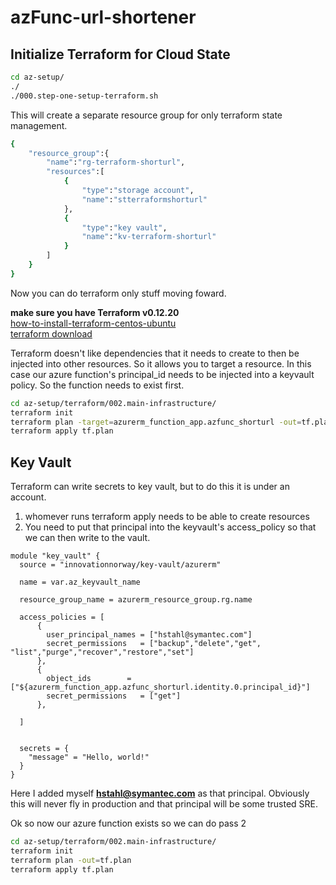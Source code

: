 # azFunc-url-shortener

## Initialize Terraform for Cloud State

```bash
cd az-setup/
./
./000.step-one-setup-terraform.sh 
```

This will create a separate resource group for only terraform state management.
```bash
{
    "resource_group":{
        "name":"rg-terraform-shorturl",
        "resources":[
            {
                "type":"storage account",
                "name":"stterraformshorturl"
            },
            {
                "type":"key vault",
                "name":"kv-terraform-shorturl"
            }
        ]
    }
}
```

Now you can do terraform only stuff moving foward.

**make sure you have Terraform v0.12.20**  
[how-to-install-terraform-centos-ubuntu](https://phoenixnap.com/kb/how-to-install-terraform-centos-ubuntu)  
[terraform download](https://www.terraform.io/downloads.html)

Terraform doesn't like dependencies that it needs to create to then be injected into other resources.
So it allows you to target a resource.
In this case our azure function's principal_id needs to be injected into a keyvault policy.  So the function needs to exist first.

```bash
cd az-setup/terraform/002.main-infrastructure/
terraform init
terraform plan -target=azurerm_function_app.azfunc_shorturl -out=tf.plan    
terraform apply tf.plan                                                                                                                        
```

## Key Vault
Terraform can write secrets to key vault, but to do this it is under an account.
1. whomever runs terraform apply needs to be able to create resources
2. You need to put that principal into the keyvault's access_policy so that we can then write to the vault.
```
module "key_vault" {
  source = "innovationnorway/key-vault/azurerm"

  name = var.az_keyvault_name

  resource_group_name = azurerm_resource_group.rg.name

  access_policies = [
      {
        user_principal_names = ["hstahl@symantec.com"]
        secret_permissions   = ["backup","delete","get", "list","purge","recover","restore","set"]
      },
      {
        object_ids        = ["${azurerm_function_app.azfunc_shorturl.identity.0.principal_id}"]
        secret_permissions   = ["get"]
      },
      
  ]


  secrets = {
    "message" = "Hello, world!"
  }
}
```
Here I added myself **hstahl@symantec.com** as that principal.  Obviously this will never fly in production and that principal will be some trusted SRE.  

 Ok so now our azure function exists so we can do pass 2
 ```bash
cd az-setup/terraform/002.main-infrastructure/
terraform init
terraform plan -out=tf.plan    
terraform apply tf.plan                                                                                                                        
```